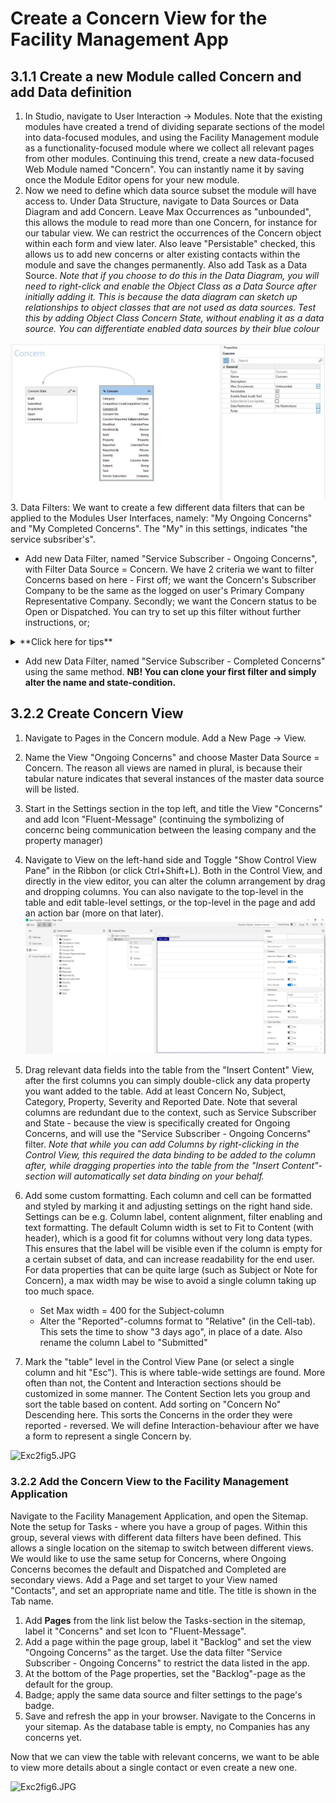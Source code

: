 # Create a Concern View for the Facility Management App


## 3.1.1 Create a new Module called Concern and add Data definition
1. In Studio, navigate to User Interaction -> Modules. Note that the existing modules have created a trend of dividing separate sections of the model into data-focused modules, and using the Facility Management module as a functionality-focused module where we collect all relevant pages from other modules. Continuing this trend, create a new data-focused Web Module named "Concern". You can instantly name it by saving once the Module Editor opens for your new module.
2. Now we need to define which data source subset the module will have access to. Under Data Structure, navigate to Data Sources or Data Diagram and add Concern. Leave Max Occurrences as "unbounded", this allows the module to read more than one Concern, for instance for our tabular view. We can restrict the occurrences of the Concern object within each form and view later. Also leave "Persistable" checked, this allows us to add new concerns or alter existing contacts within the module and save the changes permanently. Also add Task as a Data Source. *Note that if you choose to do this in the Data Diagram, you will need to right-click and enable the Object Class as a Data Source after initially adding it. This is because the data diagram can sketch up relationships to object classes that are not used as data sources. Test this by adding Object Class Concern State, without enabling it as a data source. You can differentiate enabled data sources by their blue colour*


  ![Exc2fig5.JPG](media/Concern_DataSources.JPG)
3. Data Filters: We want to create a few different data filters that can be applied to the Modules User Interfaces, namely: "My Ongoing Concerns" and "My Completed Concerns". The "My" in this settings, indicates "the service subsriber's".

  * Add new Data Filter, named "Service Subscriber - Ongoing Concerns", with Filter Data Source = Concern.  We have 2 criteria we want to filter Concerns based on here - First off; we want the Concern's Subscriber Company to be the same as the logged on user's Primary Company Representative Company. Secondly; we want the Concern status to be Open or Dispatched. You can try to set up this filter without further instructions, or;
  <details>
    <summary> **Click here for tips** </summary>
  We place the Object or Source we want to filter on the left hand side (Concern.Subscriber Company). This is a datafield available in the Web Module's data structure, so double-clicking (or right clicking and selecting "Select Object or Field") allows you to look in your available data sources for the comparison baseline here. We want to compare the Concern's Company value to the logged in user's primary company. Right click and choose "Select Object or Field" again. Note the Data Sources with different format to your Module Data Sources in the bottom of the "Data Source" list. These data sources are "session based". They can provide information about a logged on user, or error events as they occur. Highlight "Active User Account (Person)" and select "Primary Company Representative Company".
  Add another condition, and set "Concern.State is any of" as the conditional basis. State is a Code Domain - this means that there is a set number of values this comparison can use. Right click on the empty right-hand side, and choose "Select Object(s)", then pick Open and Dispatched from the value list.

    <details>
        <summary> **Click here to view the finished data filter** </summary>
          ![Exc2fig5.JPG](media/Concern_DataFilter.JPG)
          </details>

  </details>



  * Add new Data Filter, named "Service Subscriber - Completed Concerns" using the same method. **NB! You can clone your first filter and simply alter the name and state-condition.**




## 3.2.2 Create Concern View

1. Navigate to Pages in the Concern module. Add a New Page -> View.
2. Name the View "Ongoing Concerns" and choose Master Data Source = Concern. The reason all views are named in plural, is because their tabular nature indicates that several instances of the master data source will be listed.
3. Start in the Settings section in the top left, and title the View "Concerns" and add Icon "Fluent-Message" (continuing the symbolizing of concernc being communication between the leasing company and the property manager)
3. Navigate to View on the left-hand side and Toggle "Show Control View Pane" in the Ribbon (or click Ctrl+Shift+L). Both in the Control View, and directly in the view editor, you can alter the column arrangement by drag and dropping columns. You can also navigate to the top-level in the table and edit table-level settings, or the top-level in the page and add an action bar (more on that later).
  ![Exc2fig5.JPG](media/ViewEditor.JPG)


4. Drag relevant data fields into the table from the "Insert Content" View, after the first columns you can simply double-click any data property you want added to the table. Add at least Concern No, Subject, Category, Property, Severity and Reported Date. Note that several columns are redundant due to the context, such as Service Subscriber and State - because the view is specifically created for Ongoing Concerns, and will use the "Service Subscriber - Ongoing Concerns" filter. *Note that while you can add Columns by right-clicking in the Control View, this required the data binding to be added to the column after, while dragging properties into the table from the "Insert Content"-section will automatically set data binding on your behalf.*
5. Add some custom formatting. Each column and cell can be formatted and styled by marking it and adjusting settings on the right hand side. Settings can be e.g. Column label, content alignment, filter enabling and text formatting. The default Column width is set to Fit to Content (with header), which is a good fit for columns without very long data types. This ensures that the label will be visible even if the column is empty for a certain subset of data, and can increase readability for the end user. For data properties that can be quite large (such as Subject or Note for Concern), a max width may be wise to avoid a single column taking up too much space.
    * Set Max width = 400 for the Subject-column
    * Alter the "Reported"-columns format to "Relative" (in the Cell-tab). This sets the time to show "3 days ago", in place of a date. Also rename the column Label to "Submitted"
6. Mark the "table" level in the Control View Pane (or select a single column and hit "Esc"). This is where table-wide settings are found. More often than not, the Content and Interaction sections should be customized in some manner. The Content Section lets you group and sort the table based on content. Add sorting on "Concern No" Descending here. This sorts the Concerns in the order they were reported - reversed. We will define Interaction-behaviour after we have a form to represent a single Concern by.

  ![Exc2fig5.JPG](media/Exc2fig5.JPG)

### 3.2.2 Add the Concern View to the Facility Management Application
Navigate to the Facility Management Application, and open the Sitemap. Note the setup for Tasks - where you have a group of pages. Within this group, several views with different data filters have been defined. This allows a single location on the sitemap to switch between different views. We would like to use the same setup for Concerns, where Ongoing Concerns becomes the default and Dispatched and Completed are secondary views.
Add a Page and set target to your View named "Contacts", and set an appropriate name and title. The title is shown in the Tab name.

1. Add **Pages** from the link list below the Tasks-section in the sitemap, label it "Concerns" and set Icon to "Fluent-Message".
2. Add a page within the page group, label it "Backlog" and set the view "Ongoing Concerns" as the target. Use the data filter "Service Subscriber - Ongoing Concerns" to restrict the data listed in the app.
3. At the bottom of the Page properties, set the "Backlog"-page as the default for the group.
4. Badge; apply the same data source and filter settings to the page's badge.
5. Save and refresh the app in your browser. Navigate to the Concerns in your sitemap. As the database table is empty, no Companies has any concerns yet.


Now that we can view the table with relevant concerns, we want to be able to view more details about a single contact or even create a new one.

  ![Exc2fig6.JPG](media/Exc2fig6.JPG)
